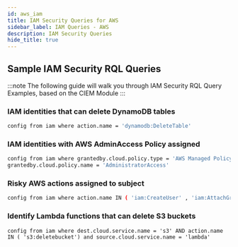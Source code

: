 ```yaml
---
id: aws_iam
title: IAM Security Queries for AWS
sidebar_label: IAM Queries - AWS
description: IAM Security Queries
hide_title: true
---
```


## Sample IAM Security RQL Queries

:::note
The following guide will walk you through IAM Security RQL Query Examples, based on the CIEM Module
:::

### IAM identities that can delete DynamoDB tables

```bash
config from iam where action.name = 'dynamodb:DeleteTable'
```

### IAM identities with AWS AdminAccess Policy assigned

```bash
config from iam where grantedby.cloud.policy.type = 'AWS Managed Policy' AND 
grantedby.cloud.policy.name = 'AdministratorAccess'
```

### Risky AWS actions assigned to subject

```bash
config from iam where action.name IN ( 'iam:CreateUser' , 'iam:AttachGroupPolicy' , 'iam:UpdateUser' , 'iam:DeleteVirtualMFADevice' )
```

### Identify Lambda functions that can delete S3 buckets

```
config from iam where dest.cloud.service.name = 's3' AND action.name IN ( 's3:deletebucket') and source.cloud.service.name = 'lambda'
```
